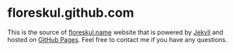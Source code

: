 # floreskul.github.com

This is the source of [floreskul.name](http://floreskul.name) website that is powered by [Jekyll](http://github.com/mojombo/jekyll) and hosted on [GitHub Pages](http://pages.github.com/). Feel free to contact me if you have any questions.
